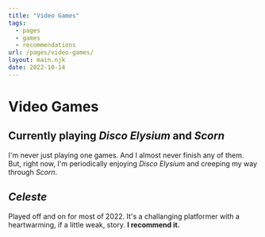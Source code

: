 ```yaml
---
title: "Video Games"
tags:
  - pages
  - games
  - recommendations
url: /pages/video-games/
layout: main.njk
date: 2022-10-14
---
```


# Video Games

## Currently playing *Disco Elysium* and *Scorn*

I'm never just playing one games. And I almost never finish any of them. But, right now, I'm periodically enjoying *Disco Elysium* and creeping my way through *Scorn*.

## *Celeste*

Played off and on for most of 2022. It's a challanging platformer with a heartwarming, if a little weak, story. **I recommend it.**
